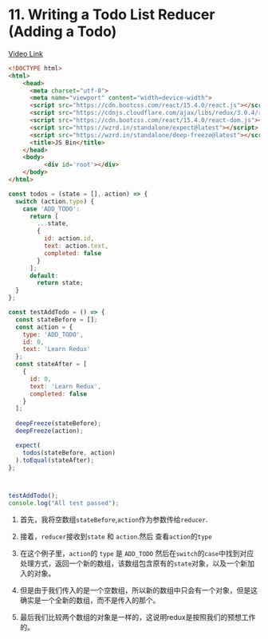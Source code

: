 # 11. Writing a Todo List Reducer (Adding a Todo)
[Video Link](https://egghead.io/lessons/javascript-redux-writing-a-todo-list-reducer-adding-a-todo)

```HTML
<!DOCTYPE html>
<html>
    <head>
      <meta charset="utf-8">
      <meta name="viewport" content="width=device-width">
      <script src="https://cdn.bootcss.com/react/15.4.0/react.js"></script>
      <script src="https://cdnjs.cloudflare.com/ajax/libs/redux/3.0.4/redux.js"></script>
      <script src="https://cdn.bootcss.com/react/15.4.0/react-dom.js"></script>
      <script src="https://wzrd.in/standalone/expect@latest"></script>
      <script src="https://wzrd.in/standalone/deep-freeze@latest"></script>
      <title>JS Bin</title>
    </head>
    <body>
          <div id='root'></div>
    </body>
</html>
```

```JavaScript
const todos = (state = [], action) => {
  switch (action.type) {
    case 'ADD_TODO':
      return [
        ...state,
        {
          id: action.id,
          text: action.text,
          completed: false
        }
      ];
      default:
        return state;
  }
};

const testAddTodo = () => {
  const stateBefore = [];
  const action = {
    type: 'ADD_TODO',
    id: 0,
    text: 'Learn Redux'
  };
  const stateAfter = [
    {
      id: 0,
      text: 'Learn Redux',
      completed: false
    }
  ];
  
  deepFreeze(stateBefore);
  deepFreeze(action);

  expect(
    todos(stateBefore, action)
  ).toEqual(stateAfter);
};



testAddTodo();
console.log("All test passed");
```

1. 首先，我将空数组`stateBefore`,`action`作为参数传给`reducer`.

1. 接着，`reducer`接收到`state` 和 `action`.然后 查看`action`的`type`

1. 在这个例子里，`action`的 `type` 是 `ADD_TODO` 然后在`switch`的`case`中找到对应处理方式，返回一个新的数组，该数组包含原有的`state`对象，以及一个新加入的对象。

1. 但是由于我们传入的是一个空数组，所以新的数组中只会有一个对象，但是这确实是一个全新的数组，而不是传入的那个。

1. 最后我们比较两个数组的对象是一样的，这说明redux是按照我们的预想工作的。
